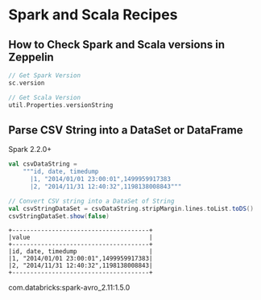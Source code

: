 # Spark and Scala Recipes

## How to Check Spark and Scala versions in Zeppelin

```scala
// Get Spark Version
sc.version

// Get Scala Version
util.Properties.versionString
```



## Parse CSV String into a DataSet or DataFrame

Spark 2.2.0+

```scala
val csvDataString = 
    """id, date, timedump
      |1, "2014/01/01 23:00:01",1499959917383
      |2, "2014/11/31 12:40:32",1198138008843"""
```



```scala
// Convert CSV string into a DataSet of String
val csvStringDataSet = csvDataString.stripMargin.lines.toList.toDS()
csvStringDataSet.show(false)
```

```
+--------------------------------------+
|value                                 |
+--------------------------------------+
|id, date, timedump                    |
|1, "2014/01/01 23:00:01",1499959917383|
|2, "2014/11/31 12:40:32",1198138008843|
+--------------------------------------+
```



com.databricks:spark-avro_2.11:1.5.0

